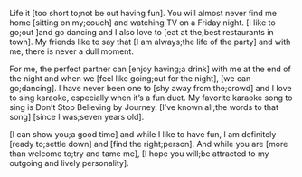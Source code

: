 Life it [too short to;not be out having fun]. You will almost never find me home [sitting on my;couch] and watching TV on a Friday night. [I like to go;out ]and go dancing and I also love to [eat at the;best restaurants in town]. My friends like to say that [I am always;the life of the party] and with me, there is never a dull moment.

For me, the perfect partner can [enjoy having;a drink] with me at the end of the night and when we [feel like going;out for the night], [we can go;dancing]. I have never been one to [shy away from the;crowd] and I love to sing karaoke, especially when it’s a fun duet. My favorite karaoke song to sing is Don’t Stop Believing by Journey. [I’ve known all;the words to that song] [since I was;seven years old].

[I can show you;a good time] and while I like to have fun, I am definitely [ready to;settle down] and [find the right;person]. And while you are [more than welcome to;try and tame me], [I hope you will;be attracted to my outgoing and lively personality].